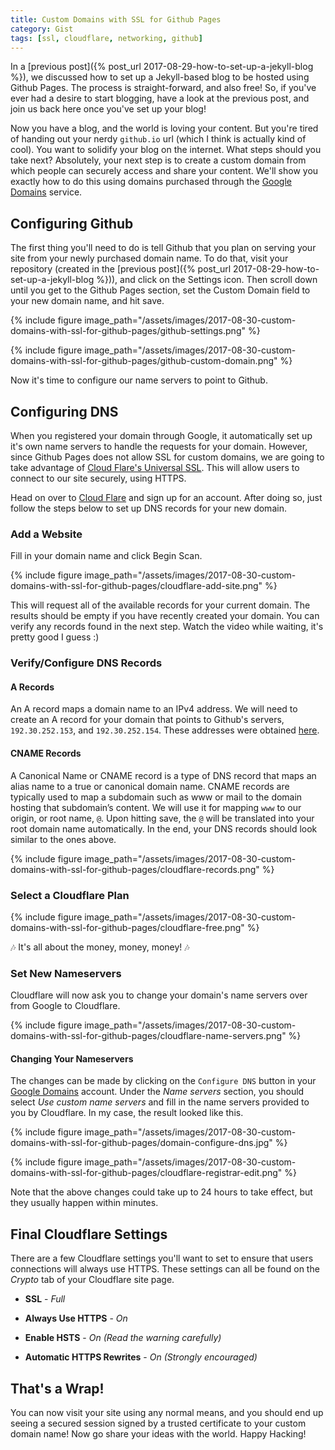 ```yaml
---
title: Custom Domains with SSL for Github Pages
category: Gist
tags: [ssl, cloudflare, networking, github]
---
```


In a [previous post]({% post_url 2017-08-29-how-to-set-up-a-jekyll-blog %}), we discussed how to set up a Jekyll-based blog to be hosted using Github Pages. The process is straight-forward, and also free! So, if you've ever had a desire to start blogging, have a look at the previous post, and join us back here once you've set up your blog!

Now you have a blog, and the world is loving your content. But you're tired of handing out your nerdy `github.io` url (which I think is actually kind of cool). You want to solidify your blog on the internet. What steps should you take next? Absolutely, your next step is to create a custom domain from which people can securely access and share your content. We'll show you exactly how to do this using domains purchased through the [Google Domains](https://domains.google.com/) service.

## Configuring Github

The first thing you'll need to do is tell Github that you plan on serving your site from your newly purchased domain name. To do that, visit your repository (created in the [previous post]({% post_url 2017-08-29-how-to-set-up-a-jekyll-blog %})), and click on the Settings icon. Then scroll down until you get to the Github Pages section, set the Custom Domain field to your new domain name, and hit save.

{% include figure image_path="/assets/images/2017-08-30-custom-domains-with-ssl-for-github-pages/github-settings.png" %}

{% include figure image_path="/assets/images/2017-08-30-custom-domains-with-ssl-for-github-pages/github-custom-domain.png" %}

Now it's time to configure our name servers to point to Github.

## Configuring DNS

When you registered your domain through Google, it automatically set up it's own name servers to handle the requests for your domain. However, since Github Pages does not allow SSL for custom domains, we are going to take advantage of [Cloud Flare's Universal SSL](https://blog.cloudflare.com/introducing-universal-ssl/). This will allow users to connect to our site securely, using HTTPS.

Head on over to [Cloud Flare](https://cloudflare.com/) and sign up for an account. After doing so, just follow the steps below to set up DNS records for your new domain.

### Add a Website

Fill in your domain name and click Begin Scan.

{% include figure image_path="/assets/images/2017-08-30-custom-domains-with-ssl-for-github-pages/cloudflare-add-site.png" %}

This will request all of the available records for your current domain. The results should be empty if you have recently created your domain. You can verify any records found in the next step. Watch the video while waiting, it's pretty good I guess :)

### Verify/Configure DNS Records

#### A Records

An A record maps a domain name to an IPv4 address. We will need to create an A record for your domain that points to Github's servers, `192.30.252.153`, and `192.30.252.154`. These addresses were obtained [here](https://help.github.com/articles/setting-up-an-apex-domain/#configuring-a-records-with-your-dns-provider).

#### CNAME Records

A Canonical Name or CNAME record is a type of DNS record that maps an alias name to a true or canonical domain name. CNAME records are typically used to map a subdomain such as www or mail to the domain hosting that subdomain’s content. We will use it for mapping `www` to our origin, or root name, `@`. Upon hitting save, the `@` will be translated into your root domain name automatically. In the end, your DNS records should look similar to the ones above.

{% include figure image_path="/assets/images/2017-08-30-custom-domains-with-ssl-for-github-pages/cloudflare-records.png" %}

### Select a Cloudflare Plan

{% include figure image_path="/assets/images/2017-08-30-custom-domains-with-ssl-for-github-pages/cloudflare-free.png" %}

🎶 It's all about the money, money, money! 🎶

### Set New Nameservers

Cloudflare will now ask you to change your domain's name servers over from Google to Cloudflare.

{% include figure image_path="/assets/images/2017-08-30-custom-domains-with-ssl-for-github-pages/cloudflare-name-servers.png" %}

#### Changing Your Nameservers

The changes can be made by clicking on the `Configure DNS` button in your [Google Domains](https://domains.google.com/registrar#chp=t) account. Under the _Name servers_ section, you should select _Use custom name servers_ and fill in the name servers provided to you by Cloudflare. In my case, the result looked like this.

{% include figure image_path="/assets/images/2017-08-30-custom-domains-with-ssl-for-github-pages/domain-configure-dns.jpg" %}

{% include figure image_path="/assets/images/2017-08-30-custom-domains-with-ssl-for-github-pages/cloudflare-registrar-edit.png" %}

Note that the above changes could take up to 24 hours to take effect, but they usually happen within minutes.

## Final Cloudflare Settings

There are a few Cloudflare settings you'll want to set to ensure that users connections will always use HTTPS. These settings can all be found on the _Crypto_ tab of your Cloudflare site page.

* **SSL** - _Full_

* **Always Use HTTPS** - _On_

* **Enable HSTS** - _On (Read the warning carefully)_

* **Automatic HTTPS Rewrites** - _On (Strongly encouraged)_

## That's a Wrap!

You can now visit your site using any normal means, and you should end up seeing a secured session signed by a trusted certificate to your custom domain name! Now go share your ideas with the world. Happy Hacking!
